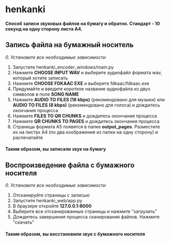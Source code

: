 # henkanki
**Способ записи звуковых файлов на бумагу и обратно. Стандарт - 10 секунд на одну сторону листа А4.**

## Запись файла на бумажный носитель

*0. Установите все необходимые зависимости*
1. Запустите henkanki_encoder_windows/main.py
2. Нажмите **CHOOSE INPUT WAV** и выберите аудиофайл формата wav, который хотите записать
3. Нажмите **CHOOSE FDKAAC EXE** и выберите fdkaac/fdkaac.exe
4. Придумайте и введите короткое название аудиофайла из двух символов в поле **SONG NAME**
5. Нажмите **AUDIO TO FILES (16 kbps)** (рекомендовано для музыки) или **AUDIO TO FILES (8 kbps)** (рекомендовано для голоса) и дождитесь окончания процесса
6. Нажмите **FILES TO QR CHUNKS** и дождитесь окончания процесса
7. Нажмите **QR CHUNKS TO PAGES** и дождитесь окончания процесса
8. Страницы формата А5 появятся в папке **output_pages**. Разместите их на листах А4 (по два изображения из папки на одну сторону) и распечатайте
#### Таким образом, вы записали звук на бумагу

## Воспроизведение файла с бумажного носителя

*0. Установите все необходимые зависимости*
1. Отсканируйте страницы с записью
2. Запустите henkanki_web/app.py
3. В браузере откройте **127.0.0.1:8000**
4. Выберите все отсканированные страницы и нажмите "загрузить"
5. Дождитесь завершения процесса сканирования файлов. Нажмите "скачать"
#### Таким образом, вы восстановили звук с бумажного носителя
